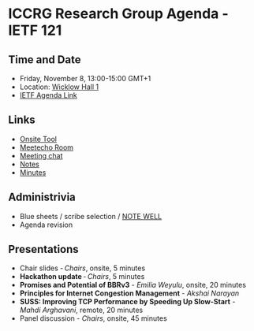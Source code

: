 # ICCRG Research Group Agenda - IETF 121

## Time and Date

* Friday, November 8, 13:00-15:00 GMT+1
* Location: [Wicklow Hall 1](https://datatracker.ietf.org/meeting/121/floor-plan?room=wicklow-hall-1)
* [IETF Agenda Link](https://datatracker.ietf.org/meeting/121/agenda/?show=iccrg)

## Links

* [Onsite Tool](https://meetings.conf.meetecho.com/onsite121/?session=33504)
* [Meetecho Room](https://meetings.conf.meetecho.com/ietf121/?group=iccrg&short=iccrg&item=1)
* [Meeting chat](https://zulip.ietf.org/#narrow/stream/iccrg)
* [Notes](https://notes.ietf.org/notes-ietf-121-iccrg) 
* [Minutes](https://datatracker.ietf.org/doc/minutes-121-iccrg/)

## Administrivia

* Blue sheets / scribe selection / [NOTE WELL](https://www.irtf.org/policies/irtf-note-well-2021-05.pdf) 
* Agenda revision

## Presentations

- Chair slides - _Chairs_, onsite, 5 minutes
- **Hackathon update** - _Chairs_, 5 minutes
- **Promises and Potential of BBRv3** - _Emilia Weyulu_, onsite, 20 minutes
- **Principles for Internet Congestion Management** - _Akshai Narayan_
- **SUSS: Improving TCP Performance by Speeding Up Slow-Start** - _Mahdi Arghavani_, remote, 20 minutes
- Panel discussion - _Chairs_, onsite, 45 minutes

